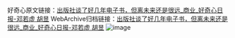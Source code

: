 好奇心原文链接：[出版社谈了好几年电子书，但离未来还是很远_商业_好奇心日报-邓若虚 胡昱](https://www.qdaily.com/articles/2043.html)
WebArchive归档链接：[出版社谈了好几年电子书，但离未来还是很远_商业_好奇心日报-邓若虚 胡昱](http://web.archive.org/web/20160808171025/http://www.qdaily.com/articles/2043.html)
![image](http://ww3.sinaimg.cn/large/007d5XDply1g3v4mm83qkj30u067te82)